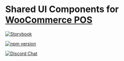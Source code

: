 # Shared UI Components for [WooCommerce POS](https://wcpos.com)

[![Storybook](https://github.com/wcpos/components/actions/workflows/build-storybook.yml/badge.svg?branch=main)](https://wcpos.github.io/components) 

[![npm version](https://badge.fury.io/js/@wcpos%2Fcomponents.svg)](https://www.npmjs.com/package/@wcpos/components)

[![Discord Chat](https://img.shields.io/discord/711884517081612298?color=%237289DA&label=WCPOS&logo=discord&logoColor=white)](https://wcpos.com/discord)